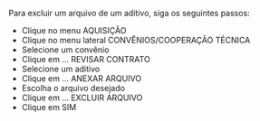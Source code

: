 Para excluir um arquivo de um aditivo, siga os seguintes passos:

* Clique no menu AQUISIÇÃO
* Clique no menu lateral CONVÊNIOS/COOPERAÇÃO TÉCNICA
* Selecione um convênio
* Clique em ... REVISAR CONTRATO
* Selecione um aditivo
* Clique em ... ANEXAR ARQUIVO
* Escolha o arquivo desejado
* Clique em ... EXCLUIR ARQUIVO
* Clique em SIM
